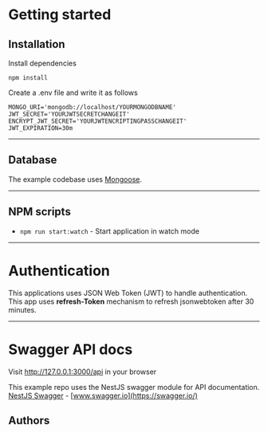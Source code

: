 

# Getting started

## Installation
    
Install dependencies
    
    npm install

Create a .env file and write it as follows

    MONGO_URI='mongodb://localhost/YOURMONGODBNAME'
    JWT_SECRET='YOURJWTSECRETCHANGEIT'
    ENCRYPT_JWT_SECRET='YOURJWTENCRIPTINGPASSCHANGEIT'
    JWT_EXPIRATION=30m
 
----------

## Database

The example codebase uses [Mongoose](https://mongoosejs.com/).

----------

## NPM scripts
- `npm run start:watch` - Start application in watch mode

----------
# Authentication
 
This applications uses JSON Web Token (JWT) to handle authentication.
This app uses <strong>refresh-Token</strong> mechanism to refresh jsonwebtoken after 30 minutes.

----------
 
# Swagger API docs

Visit http://127.0.0.1:3000/api in your browser

This example repo uses the NestJS swagger module for API documentation. [NestJS Swagger](https://github.com/nestjs/swagger) - [www.swagger.io](https://swagger.io/)

## Authors

